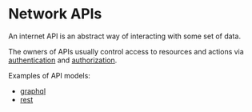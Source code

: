 # Network APIs

An internet API is an abstract way of interacting with some set of data.

The owners of APIs usually control access to resources and actions via [authentication]() and [authorization]().

Examples of API models:

 - [graphql](https://en.wikipedia.org/wiki/GraphQL)
 - [rest](@rest)
